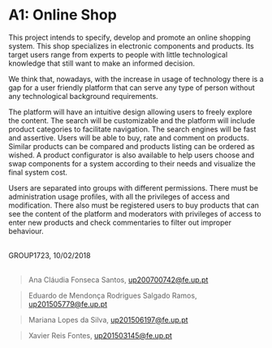 # A1: Online Shop

This project intends to specify, develop and promote an online shopping system. This shop specializes in electronic components and products. Its target users range from experts to people with little technological knowledge that still want to make an informed decision.


We think that, nowadays, with the increase in usage of technology there is a gap for a user friendly platform that can serve any type of person without any technological background requirements.


The platform will have an intuitive design allowing users to freely explore the content. The search will be customizable and the platform will include product categories to facilitate navigation. The search engines will be fast and assertive. Users will be able to buy, rate and comment on products. Similar products can be compared and products listing can be ordered as wished. A product configurator is also available to help users choose and swap components for a system according to their needs and visualize the final system cost.


Users are separated into groups with different permissions. There must be administration usage profiles, with all the privileges of access and modification. There also must be registered users to buy products that can see the content of the platform and moderators with privileges of access to enter new products and check commentaries to filter out improper behaviour.  

<br>
GROUP1723, 10/02/2018
<br>
<br>

> Ana Cláudia Fonseca Santos, up200700742@fe.up.pt

> Eduardo de Mendonça Rodrigues Salgado Ramos, up201505779@fe.up.pt

> Mariana Lopes da Silva, up201506197@fe.up.pt

> Xavier Reis Fontes, up201503145@fe.up.pt
